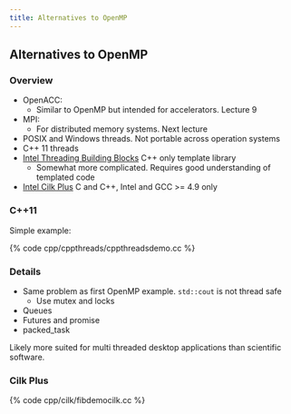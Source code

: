 ```yaml
---
title: Alternatives to OpenMP
---
```


## Alternatives to OpenMP


### Overview

* OpenACC:
    - Similar to OpenMP but intended for accelerators. Lecture 9
* MPI:
    -  For distributed memory systems. Next lecture
* POSIX and Windows threads. Not portable across operation systems
* C++ 11 threads
* [Intel Threading Building Blocks][TBB] C++ only template library
    - Somewhat more complicated. Requires good understanding of templated code
* [Intel Cilk Plus][Cilkplus] C and C++, Intel and GCC >= 4.9 only

### C++11
Simple example:

{% code cpp/cppthreads/cppthreadsdemo.cc %}

### Details

* Same problem as first OpenMP example. `std::cout` is not thread safe
    - Use mutex and locks
* Queues
* Futures and promise
* packed_task

Likely more suited for multi threaded desktop applications than scientific software.

### Cilk Plus

{% code cpp/cilk/fibdemocilk.cc %}


[TBB]: http://threadingbuildingblocks.org/
[Cilkplus]: https://www.cilkplus.org/
